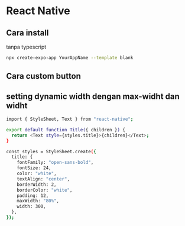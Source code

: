 # React Native

## Cara install

tanpa typescript

```sh
npx create-expo-app YourAppName --template blank
```

## Cara custom button

## setting dynamic width dengan max-widht dan widht

```sh
import { StyleSheet, Text } from "react-native";

export default function Title({ children }) {
  return <Text style={styles.title}>{children}</Text>;
}

const styles = StyleSheet.create({
  title: {
    fontFamily: "open-sans-bold",
    fontSize: 24,
    color: "white",
    textAlign: "center",
    borderWidth: 2,
    borderColor: "white",
    padding: 12,
    maxWidth: "80%",
    width: 300,
  },
});


```
